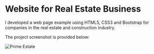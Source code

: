 ﻿# Website for Real Estate Business

I developed a web page example using HTML5, CSS3 and Bootstrap for companies in the real estate and construction industry.


The project screenshot is provided below:

![Prime Estate](https://github.com/erhantapanyigit/Website_for_Real_Estate_Business/assets/132780710/a01ad086-f1d5-469c-870b-a947fe092670)


